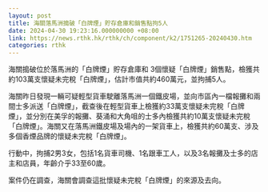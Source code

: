 ```yaml
---
layout: post
title: 海關落馬洲搗破「白牌煙」貯存倉庫和銷售點拘5人
date: 2024-04-30 19:23:16.000000000 +08:00
link: https://news.rthk.hk/rthk/ch/component/k2/1751265-20240430.htm
categories: rthk
---
```


海關搗破位於落馬洲的「白牌煙」貯存倉庫和 3個懷疑「白牌煙」銷售點，檢獲共約103萬支懷疑未完稅「白牌煙」，估計市值共約460萬元，並拘捕5人。

海關昨日發現一輛可疑輕型貨車駛離落馬洲一個鐵皮場，並向市區內一檔報攤和兩間士多派送「白牌煙」，截查後在輕型貨車上檢獲約33萬支懷疑未完稅「白牌煙」，並分別在美孚的報攤、葵涌和大角咀的士多內檢獲共約10萬支懷疑未完稅「白牌煙」。海關又在落馬洲鐵皮場及場內的一架貨車上，檢獲共約60萬支、涉及多個香煙品牌的懷疑未完稅「白牌煙」。

行動中，拘捕2男3女，包括1名貨車司機、1名跟車工人，以及3名報攤及士多的店主和店員，年齡介乎33至60歲。

案件仍在調查，海關會調查這批懷疑未完稅「白牌煙」的來源及去向。
